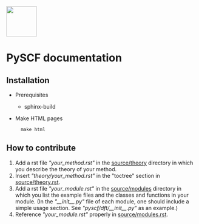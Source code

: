 <div align="left">
  <img src="https://github.com/pyscf/pyscf-doc/blob/master/logo/pyscf-logo.png" height="80px"/>
</div>

PySCF documentation
===================


Installation
------------

* Prerequisites
    - sphinx-build

* Make HTML pages

        make html


How to contribute
-----------------

1.  Add a rst file *\"your\_method.rst\"* in the [source/theory](source/theory/) directory in which you describe the theory of your method.
2.  Insert *\"theory/your\_method.rst\"* in the \"toctree\" section in [source/theory.rst](source/theory.rst).
3.  Add a rst file *\"your\_module.rst\"* in the [source/modules](source/modules/) directory in which you list the example files and the classes and functions in your module. (In the *\"\_\_init\_\_.py\"* file of each module, one should include a simple usage section. See *\"pyscf/dft/\_\_init\_\_.py\"* as an example.)
4.  Reference *\"your\_module.rst\"* properly in [source/modules.rst](source/modules.rst).
